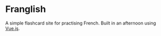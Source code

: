 # Franglish
A simple flashcard site for practising French. Built in an afternoon using [Vue.js](http://vuejs.org).
